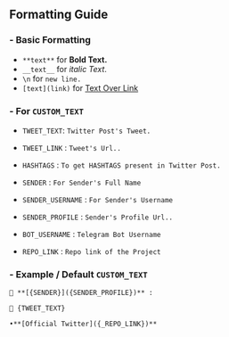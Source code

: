 ## Formatting Guide

### - Basic Formatting
- `**text**` for **Bold Text.**
- `__text__` for _italic Text_.
- `\n` for `new line.`
- `[text](link)` for [Text Over Link](https://t.co)


### - For `CUSTOM_TEXT`
- `TWEET_TEXT`: `Twitter Post's Tweet.`
- `TWEET_LINK` : `Tweet's Url..`
- `HASHTAGS` : `To get HASHTAGS present in Twitter Post.`

- `SENDER` : `For Sender's Full Name`
- `SENDER_USERNAME` : `For Sender's Username`
- `SENDER_PROFILE` : `Sender's Profile Url..`

- `BOT_USERNAME` : `Telegram Bot Username`
- `REPO_LINK` : `Repo link of the Project`


### - Example / Default `CUSTOM_TEXT`
```
🎊 **[{SENDER}]({SENDER_PROFILE})** :

🍿 {TWEET_TEXT}

•**[Official Twitter]({_REPO_LINK})**
```